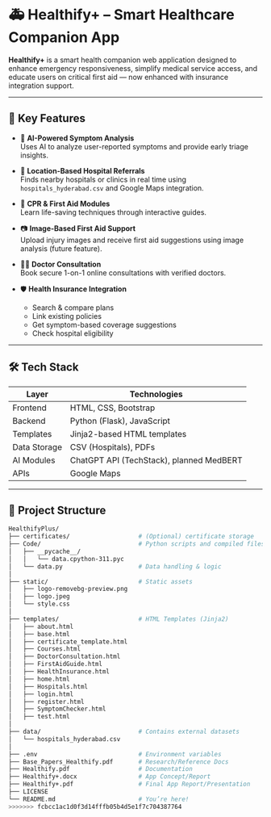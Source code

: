 
# 🚑 Healthify+ – Smart Healthcare Companion App

**Healthify+** is a smart health companion web application designed to enhance emergency responsiveness, simplify medical service access, and educate users on critical first aid — now enhanced with insurance integration support.

---

## 🌟 Key Features

- 🤖 **AI-Powered Symptom Analysis**  
  Uses AI to analyze user-reported symptoms and provide early triage insights.

- 🧭 **Location-Based Hospital Referrals**  
  Finds nearby hospitals or clinics in real time using `hospitals_hyderabad.csv` and Google Maps integration.

- 🧠 **CPR & First Aid Modules**  
  Learn life-saving techniques through interactive guides.

- 📷 **Image-Based First Aid Support**  
  Upload injury images and receive first aid suggestions using image analysis (future feature).

- 🧑‍⚕️ **Doctor Consultation**  
  Book secure 1-on-1 online consultations with verified doctors.

- 🛡 **Health Insurance Integration**  
  - Search & compare plans  
  - Link existing policies  
  - Get symptom-based coverage suggestions  
  - Check hospital eligibility

---

## 🛠 Tech Stack

| Layer         | Technologies                                  |
|---------------|-----------------------------------------------|
| Frontend      | HTML, CSS, Bootstrap                          |
| Backend       | Python (Flask), JavaScript                    |
| Templates     | Jinja2-based HTML templates                   |
| Data Storage  | CSV (Hospitals), PDFs                         |
| AI Modules    | ChatGPT API (TechStack), planned MedBERT      |
| APIs          | Google Maps                                   |

---

## 📁 Project Structure

```bash
HealthifyPlus/
├── certificates/                   # (Optional) certificate storage
├── Code/                           # Python scripts and compiled files
│   ├── __pycache__/
│   │   └── data.cpython-311.pyc
│   └── data.py                     # Data handling & logic
│
├── static/                         # Static assets
│   ├── logo-removebg-preview.png
│   ├── logo.jpeg
│   └── style.css
│
├── templates/                      # HTML Templates (Jinja2)
│   ├── about.html
│   ├── base.html
│   ├── certificate_template.html
│   ├── Courses.html
│   ├── DoctorConsultation.html
│   ├── FirstAidGuide.html
│   ├── HealthInsurance.html
│   ├── home.html
│   ├── Hospitals.html
│   ├── login.html
│   ├── register.html
│   ├── SymptomChecker.html
│   ├── test.html
│
├── data/                           # Contains external datasets
│   └── hospitals_hyderabad.csv
│
├── .env                            # Environment variables
├── Base_Papers_Healthify.pdf       # Research/Reference Docs
├── Healthify.pdf                   # Documentation
├── Healthify+.docx                 # App Concept/Report
├── Healthify+.pdf                  # Final App Report/Presentation
├── LICENSE
└── README.md                       # You’re here!
>>>>>>> fcbcc1ac1d0f3d14fffb05b4d5e1f7c704387764
